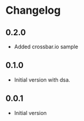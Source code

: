 # Changelog

## 0.2.0
- Added crossbar.io sample

## 0.1.0
- Initial version with dsa.

## 0.0.1

- Initial version
